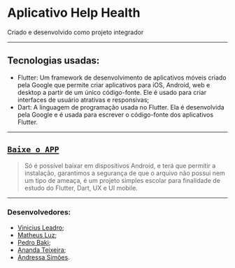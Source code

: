 # Aplicativo Help Health

Criado e desenvolvido como projeto integrador

---

## Tecnologias usadas:
  -   Flutter: Um framework de desenvolvimento de aplicativos móveis criado pela Google que permite criar aplicativos para iOS, Android, web e desktop a partir de um único código-fonte. Ele é usado para criar interfaces de usuário atrativas e responsivas;
  -   Dart: A linguagem de programação usada no Flutter. Ela é desenvolvida pela Google e é usada para escrever o código-fonte dos aplicativos Flutter.

---

## [`Baixe o APP`](#)
> Só é possível baixar em dispositivos Android, e terá que permitir a instalação, garantimos a segurança de que o arquivo não possui nem um tipo de ameaça, é um projeto simples escolar para finalidade de estudo do Flutter, Dart, UX e UI mobile.

---

### Desenvolvedores:
  - [Vinicius Leadro](https://www.linkedin.com/in/vinicius-leandro-de-araujo-bernardes-765a49254/);
  - [Matheus Luz](https://www.linkedin.com/in/andressa-pacheco-sim%C3%B5es/);
  - [Pedro Baki](https://www.linkedin.com/in/pedro-baki-bb1b30215/);
  - [Ananda Teixeira](https://www.linkedin.com/in/ananda-teixeira-0773ba169/);
  - [Andressa Simões](https://www.linkedin.com/in/andressa-pacheco-sim%C3%B5es/).
